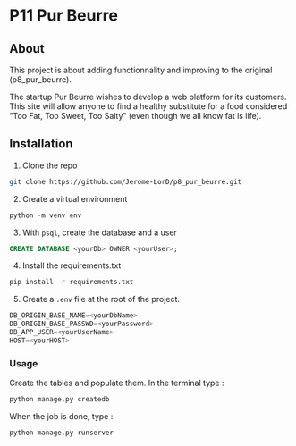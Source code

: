 # P11 Pur Beurre

## About

This project is about adding functionnality and improving to the original (p8_pur_beurre).

The startup Pur Beurre wishes to develop a web platform for its customers. This site will allow anyone to find a healthy substitute for a food considered "Too Fat, Too Sweet, Too Salty" (even though we all know fat is life).

## Installation

1. Clone the repo

```sh
git clone https://github.com/Jerome-LorD/p8_pur_beurre.git
```

2. Create a virtual environment

```py
python -m venv env
```

3. With `psql`, create the database and a user

```sql
CREATE DATABASE <yourDb> OWNER <yourUser>;
```

4. Install the requirements.txt

```sh
pip install -r requirements.txt
```

5. Create a `.env` file at the root of the project.

```py
DB_ORIGIN_BASE_NAME=<yourDbName>
DB_ORIGIN_BASE_PASSWD=<yourPassword>
DB_APP_USER=<yourUserName>
HOST=<yourHOST>
```

### Usage

Create the tables and populate them. In the terminal type :

```py
python manage.py createdb
```

When the job is done, type :

```py
python manage.py runserver
```
